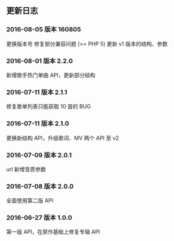 ## 更新日志

### 2016-08-05 版本 160805
更换版本号
修复部分兼容问题 (>= PHP 5)
更新 v1 版本的结构、参数

### 2016-08-01 版本 2.2.0    
新增歌手热门单曲 API，更新部分结构

### 2016-07-11 版本 2.1.1    
修复歌单列表只能获取 10 首的 BUG

### 2016-07-11 版本 2.1.0    
更换新结构 API，升级歌词、MV 两个 API 至 v2

### 2016-07-09 版本 2.0.1    
url 新增音质参数

### 2016-07-08 版本 2.0.0    
全面使用第二版 API

### 2016-06-27 版本 1.0.0    
第一版 API，在原作基础上修复专辑 API
